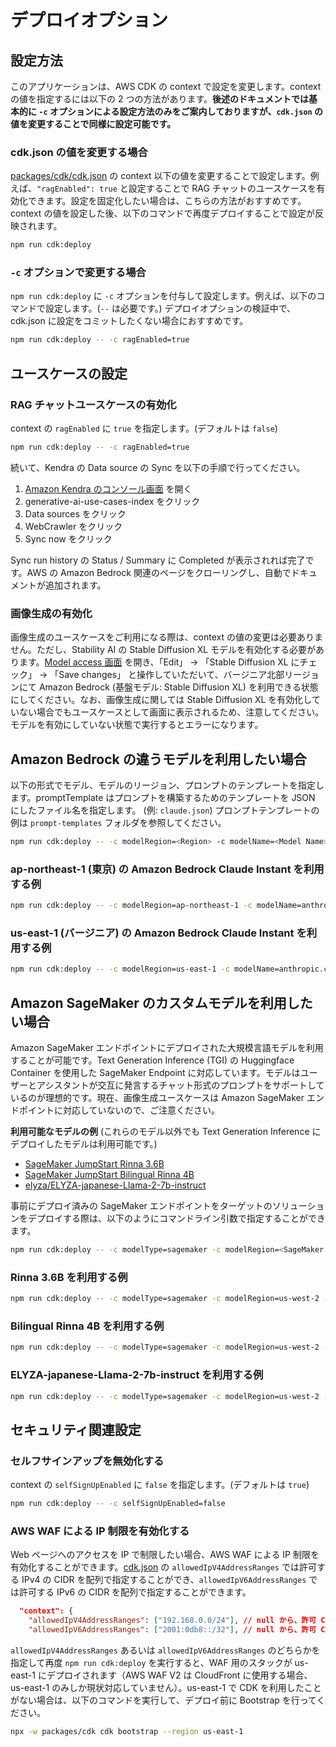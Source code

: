 # デプロイオプション

## 設定方法

このアプリケーションは、AWS CDK の context で設定を変更します。context の値を指定するには以下の 2 つの方法があります。**後述のドキュメントでは基本的に `-c` オプションによる設定方法のみをご案内しておりますが、`cdk.json` の値を変更することで同様に設定可能です。**

### cdk.json の値を変更する場合

[packages/cdk/cdk.json](/packages/cdk/cdk.json) の context 以下の値を変更することで設定します。例えば、`"ragEnabled": true` と設定することで RAG チャットのユースケースを有効化できます。設定を固定化したい場合は、こちらの方法がおすすめです。context の値を設定した後、以下のコマンドで再度デプロイすることで設定が反映されます。

```bash
npm run cdk:deploy
```

### `-c` オプションで変更する場合

`npm run cdk:deploy` に `-c` オプションを付与して設定します。例えば、以下のコマンドで設定します。(`--` は必要です。) デプロイオプションの検証中で、cdk.json に設定をコミットしたくない場合におすすめです。

```bash
npm run cdk:deploy -- -c ragEnabled=true
```

## ユースケースの設定

### RAG チャットユースケースの有効化

context の `ragEnabled` に `true` を指定します。(デフォルトは `false`)

```bash
npm run cdk:deploy -- -c ragEnabled=true
```

続いて、Kendra の Data source の Sync を以下の手順で行ってください。

1. [Amazon Kendra のコンソール画面](https://console.aws.amazon.com/kendra/home) を開く
1. generative-ai-use-cases-index をクリック
1. Data sources をクリック
1. WebCrawler をクリック
1. Sync now をクリック

Sync run history の Status / Summary に Completed が表示されれば完了です。AWS の Amazon Bedrock 関連のページをクローリングし、自動でドキュメントが追加されます。

### 画像生成の有効化

画像生成のユースケースをご利用になる際は、context の値の変更は必要ありません。ただし、Stability AI の Stable Diffusion XL モデルを有効化する必要があります。[Model access 画面](https://us-east-1.console.aws.amazon.com/bedrock/home?region=us-east-1#/modelaccess) を開き、「Edit」 → 「Stable Diffusion XL にチェック」 → 「Save changes」 と操作していただいて、バージニア北部リージョンにて Amazon Bedrock (基盤モデル: Stable Diffusion XL) を利用できる状態にしてください。なお、画像生成に関しては Stable Diffusion XL を有効化していない場合でもユースケースとして画面に表示されるため、注意してください。モデルを有効にしていない状態で実行するとエラーになります。

## Amazon Bedrock の違うモデルを利用したい場合

以下の形式でモデル、モデルのリージョン、プロンプトのテンプレートを指定します。promptTemplate はプロンプトを構築するためのテンプレートを JSON にしたファイル名を指定します。 (例: `claude.json`) プロンプトテンプレートの例は `prompt-templates` フォルダを参照してください。

```bash
npm run cdk:deploy -- -c modelRegion=<Region> -c modelName=<Model Name> -c promptTemplate=<Prompt Tempalte File>
```

### ap-northeast-1 (東京) の Amazon Bedrock Claude Instant を利用する例

```bash
npm run cdk:deploy -- -c modelRegion=ap-northeast-1 -c modelName=anthropic.claude-instant-v1 -c promptTemplate=claude.json
```

### us-east-1 (バージニア) の Amazon Bedrock Claude Instant を利用する例

```bash
npm run cdk:deploy -- -c modelRegion=us-east-1 -c modelName=anthropic.claude-instant-v1 -c promptTemplate=claude.json
```

## Amazon SageMaker のカスタムモデルを利用したい場合

Amazon SageMaker エンドポイントにデプロイされた大規模言語モデルを利用することが可能です。Text Generation Inference (TGI) の Huggingface Container を使用した SageMaker Endpoint に対応しています。モデルはユーザーとアシスタントが交互に発言するチャット形式のプロンプトをサポートしているのが理想的です。現在、画像生成ユースケースは Amazon SageMaker エンドポイントに対応していないので、ご注意ください。

**利用可能なモデルの例** (これらのモデル以外でも Text Generation Inference にデプロイしたモデルは利用可能です。)
 - [SageMaker JumpStart Rinna 3.6B](https://aws.amazon.com/jp/blogs/news/generative-ai-rinna-japanese-llm-on-amazon-sagemaker-jumpstart/)
 - [SageMaker JumpStart Bilingual Rinna 4B](https://aws.amazon.com/jp/blogs/news/generative-ai-rinna-japanese-llm-on-amazon-sagemaker-jumpstart/)
 - [elyza/ELYZA-japanese-Llama-2-7b-instruct](https://github.com/aws-samples/aws-ml-jp/blob/f57da0343d696d740bb980dc16ebf28b1221f90e/tasks/generative-ai/text-to-text/fine-tuning/instruction-tuning/Transformers/Elyza_Inference_TGI_ja.ipynb)

事前にデプロイ済みの SageMaker エンドポイントをターゲットのソリューションをデプロイする際は、以下のようにコマンドライン引数で指定することができます。

```bash
npm run cdk:deploy -- -c modelType=sagemaker -c modelRegion=<SageMaker Endpoint Region> -c modelName=<SageMaker Endpoint Name> -c promptTemplate=<Prompt Template File>
```

### Rinna 3.6B を利用する例

```bash
npm run cdk:deploy -- -c modelType=sagemaker -c modelRegion=us-west-2 -c modelName=jumpstart-dft-hf-llm-rinna-3-6b-instruction-ppo-bf16 -c promptTemplate=rinna.json
```

### Bilingual Rinna 4B を利用する例

```bash
npm run cdk:deploy -- -c modelType=sagemaker -c modelRegion=us-west-2 -c modelName=jumpstart-dft-bilingual-rinna-4b-instruction-ppo-bf16 -c promptTemplate=bilingualRinna.json
```

### ELYZA-japanese-Llama-2-7b-instruct を利用する例

```bash
npm run cdk:deploy -- -c modelType=sagemaker -c modelRegion=us-west-2 -c modelName=elyza-7b-inference -c promptTemplate=llama2.json
```

## セキュリティ関連設定

### セルフサインアップを無効化する

context の `selfSignUpEnabled` に `false` を指定します。(デフォルトは `true`)

```bash
npm run cdk:deploy -- -c selfSignUpEnabled=false
```

### AWS WAF による IP 制限を有効化する

Web ページへのアクセスを IP で制限したい場合、AWS WAF による IP 制限を有効化することができます。[cdk.json](./packages/cdk/cdk.json) の `allowedIpV4AddressRanges` では許可する IPv4 の CIDR を配列で指定することができ、`allowedIpV6AddressRanges` では許可する IPv6 の CIDR を配列で指定することができます。

```json
  "context": {
    "allowedIpV4AddressRanges": ["192.168.0.0/24"], // null から、許可 CIDR リストを指定することで有効化
    "allowedIpV6AddressRanges": ["2001:0db8::/32"], // null から、許可 CIDR リストを指定することで有効化
```

`allowedIpV4AddressRanges` あるいは `allowedIpV6AddressRanges` のどちらかを指定して再度 `npm run cdk:deploy` を実行すると、WAF 用のスタックが us-east-1 にデプロイされます（AWS WAF V2 は CloudFront に使用する場合、us-east-1 のみしか現状対応していません）。us-east-1 で CDK を利用したことがない場合は、以下のコマンドを実行して、デプロイ前に Bootstrap を行ってください。

```bash
npx -w packages/cdk cdk bootstrap --region us-east-1
```
